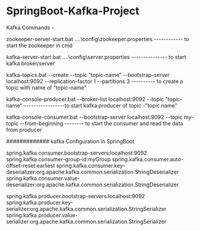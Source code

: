 # SpringBoot-Kafka-Project 

Kafka Commands - 

zookeeper-server-start.bat ..\..\config\zookeeper.properties              ------------ to start the zookeeper in cmd 

kafka-server-start.bat ..\..\config\server.properties                    --------------- to start kafka broker/server

kafka-topics.bat --create --topic "topic-name" --bootstrap-server localhost:9092 --replication-factor 1 --partitions 3                        ---------- to create a topic with name of "topic-name"

kafka-console-producer.bat --broker-list localhost:9092 --topic "topic-name"                            -----------------to start kafka producer of topic -"topic name"

kafka-console-consumer.bat --bootstrap-server localhost:9092 --topic my-topic --from-beginning        -------- to start the consumer and read the data from producer 



############# kafka Configuration in SpringBoot

spring.kafka.consumer.bootstrap-servers:localhost:9092
spring.kafka.consumer-group-id:myGroup
spring.kafka.consumer.auto-offset-reset:earliest
spring.kafka.consumer.key-deserializer:org.apache.kafka.common.serialization.StringDeserializer
spring.kafka.consumer.value-deserializer:org.apache.kafka.common.serialization.StringDeserializer

spring.kafka.producer.bootstrap-servers:localhost:9092
spring.kafka.producer.key-serializer:org.apache.kafka.common.serialization.StringSerializer
spring.kafka.producer.value-serializer:org.apache.kafka.common.serialization.StringSerializer
